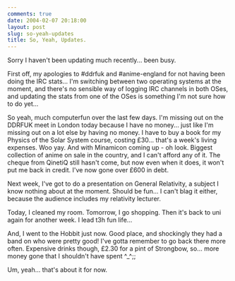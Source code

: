 ```yaml
---
comments: true
date: 2004-02-07 20:18:00
layout: post
slug: so-yeah-updates
title: So, Yeah, Updates.
---
```


Sorry I haven't been updating much recently... been busy.  

First off, my apologies to #ddrfuk and #anime-england for not having been doing the IRC stats...  I'm switching between two operating systems at the moment, and there's no sensible way of logging IRC channels in both OSes, and updating the stats from one of the OSes is something I'm not sure how to do yet...  

So yeah, much computerfun over the last few days.  I'm missing out on the DDRFUK meet in London today because I have no money... just like I'm missing out on a lot else by having no money.  I have to buy a book for my Physics of the Solar System course, costing £30... that's a week's living expenses.  Woo yay.  And with Minamicon coming up - oh look.  Biggest collection of anime on sale in the country, and I can't afford any of it.  The cheque from QinetiQ still hasn't come, but now even when it does, it won't put me back in credit.  I've now gone over £600 in debt.  

Next week, I've got to do a presentation on General Relativity, a subject I know nothing about at the moment.  Should be fun...  I can't blag it either, because the audience includes my relativity lecturer.  

Today, I cleaned my room.  Tomorrow, I go shopping.  Then it's back to uni again for another week.  I lead t3h fun life...  

And, I went to the Hobbit just now.  Good place, and shockingly they had a band on who were pretty good!  I've gotta remember to go back there more often.  Expensive drinks though, £2.30 for a pint of Strongbow, so... more money gone that I shouldn't have spent ^_^;;  

Um, yeah... that's about it for now.  

